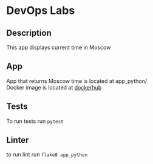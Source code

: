 # DevOps Labs

## Description

This app displays current time in Moscow

## App

App that returns Moscow time is located at app_python/
\
Docker image is located at [dockerhub](https://hub.docker.com/repository/docker/matveyplevako/lab2)


## Tests

To run tests run `pytest`

## Linter

to run lint run `flake8 app_python` 
